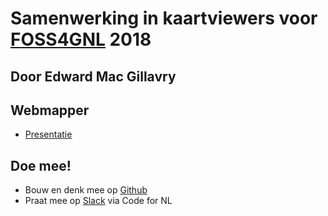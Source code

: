 # Samenwerking in kaartviewers voor [FOSS4GNL](http://foss4g.nl/) 2018

## Door Edward Mac Gillavry
## Webmapper

* [Presentatie](https://emacgillavry.github.io/foss4gnl2018-nlmaps/)

## Doe mee!

* Bouw en denk mee op [Github](https://github.com/geo-frontend)
* Praat mee op [Slack](https://praatmee.codefor.nl) via Code for NL
